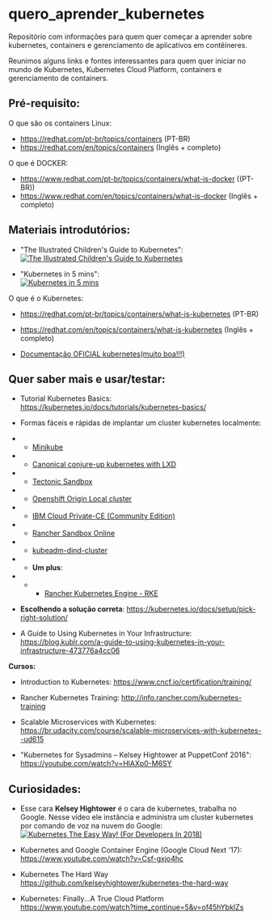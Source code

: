 # quero_aprender_kubernetes
Repositório com informações para quem quer começar a aprender sobre kubernetes, containers e gerenciamento de aplicativos em contêineres.

Reunimos alguns links e fontes interessantes para quem quer iniciar no mundo de Kubernetes, Kubernetes Cloud Platform, containers e gerenciamento de containers.


## Pré-requisito:

O que são os containers Linux:  
* https://redhat.com/pt-br/topics/containers (PT-BR)  
* https://redhat.com/en/topics/containers (Inglês + completo)

O que é DOCKER:   
* https://www.redhat.com/pt-br/topics/containers/what-is-docker ((PT-BR))  
* https://www.redhat.com/en/topics/containers/what-is-docker (Inglês + completo)

## Materiais introdutórios:

* "The Illustrated Children's Guide to Kubernetes":   
[![The Illustrated Children's Guide to Kubernetes](https://img.youtube.com/vi/v=4ht22ReBjno/0.jpg)](https://youtu.be/v=4ht22ReBjno)

* "Kubernetes in 5 mins":  
[![Kubernetes in 5 mins](https://img.youtube.com/vi/v=PH-2FfFD2PU/0.jpg)](https://youtu.be/v=PH-2FfFD2PU)


O que é o Kubernetes:
* https://redhat.com/pt-br/topics/containers/what-is-kubernetes (PT-BR)
* https://redhat.com/en/topics/containers/what-is-kubernetes (Inglês + completo)

* [Documentação OFICIAL kubernetes(muito boa!!!)](https://kubernetes.io/docs/home/?path=users&persona=cluster-operator&level=foundational)


## Quer saber mais e usar/testar:

* Tutorial Kubernetes Basics:  https://kubernetes.io/docs/tutorials/kubernetes-basics/

* Formas fáceis e rápidas de implantar um cluster kubernetes localmente:
* * [Minikube](https://kubernetes.io/docs/getting-started-guides/minikube/)
* * [Canonical conjure-up kubernetes with LXD](https://kubernetes.io/docs/getting-started-guides/ubuntu/local/)
* * [Tectonic Sandbox](https://coreos.com/tectonic/sandbox/)
* * [Openshift Origin Local cluster](https://github.com/openshift/origin/blob/master/docs/cluster_up_down.md) 
* * [IBM Cloud Private-CE (Community Edition)](https://github.com/IBM/deploy-ibm-cloud-private)
* * [Rancher Sandbox Online](https://rancher.com/kubernetes/)
* * [kubeadm-dind-cluster](https://github.com/Mirantis/kubeadm-dind-cluster)  
* * **Um plus**:
* * * [Rancher Kubernetes Engine - RKE](https://github.com/rancher/rke) 

* **Escolhendo a solução correta**: https://kubernetes.io/docs/setup/pick-right-solution/ 

* A Guide to Using Kubernetes in Your Infrastructure:  https://blog.kublr.com/a-guide-to-using-kubernetes-in-your-infrastructure-473776a4cc06



**Cursos:**

* Introduction to Kubernetes: https://www.cncf.io/certification/training/

* Rancher Kubernetes Training: http://info.rancher.com/kubernetes-training

* Scalable Microservices with Kubernetes:  https://br.udacity.com/course/scalable-microservices-with-kubernetes--ud615

* "Kubernetes for Sysadmins – Kelsey Hightower at PuppetConf 2016": https://youtube.com/watch?v=HlAXp0-M6SY


## Curiosidades:

* Esse cara **Kelsey Hightower** é o cara de kubernetes, trabalha no Google. Nesse vídeo ele instância e administra um cluster kubernetes por comando de voz na nuvem do Google:
[![Kubernetes The Easy Way! (For Developers In 2018)](https://img.youtube.com/vi/v=kOa_llowQ1c/0.jpg)](https://youtu.be/v=kOa_llowQ1c)

* Kubernetes and Google Container Engine (Google Cloud Next '17): https://www.youtube.com/watch?v=Csf-gxjo4hc

* Kubernetes The Hard Way https://github.com/kelseyhightower/kubernetes-the-hard-way

* Kubernetes: Finally...A True Cloud Platform https://www.youtube.com/watch?time_continue=5&v=of45hYbkIZs